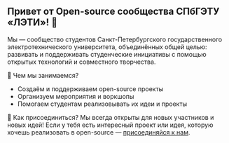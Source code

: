 ## Привет от Open-source сообщества СПбГЭТУ «ЛЭТИ»! 👋

Мы — сообщество студентов Санкт-Петербургского государственного электротехнического университета, объединённых общей целью: 
развивать и поддерживать студенческие инициативы с помощью открытых технологий и совместного творчества.

🌟 Чем мы занимаемся?

- Создаём и поддерживаем open-source проекты
- Организуем мероприятия и воркшопы
- Помогаем студентам реализовывать их идеи и проекты

🚀 Как присоединиться?
Мы всегда открыты для новых участников и новых идей! Если у тебя есть интересный проект или идея, которую хочешь реализовать в open-source — [присоединяйся к нам](https://forms.yandex.ru/cloud/67fe77295056900a98b1c946/).
